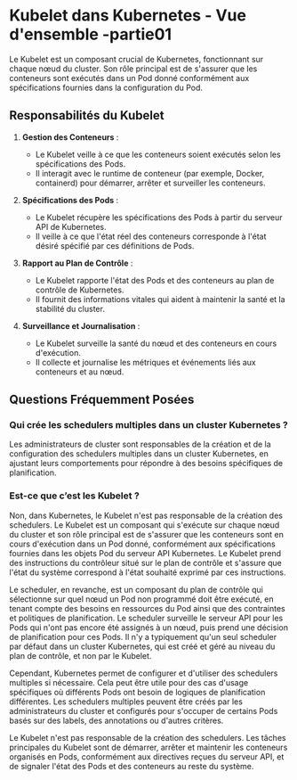 # Kubelet dans Kubernetes - Vue d'ensemble -partie01

Le Kubelet est un composant crucial de Kubernetes, fonctionnant sur chaque nœud du cluster. Son rôle principal est de s'assurer que les conteneurs sont exécutés dans un Pod donné conformément aux spécifications fournies dans la configuration du Pod.

## Responsabilités du Kubelet

1. **Gestion des Conteneurs** :
   - Le Kubelet veille à ce que les conteneurs soient exécutés selon les spécifications des Pods.
   - Il interagit avec le runtime de conteneur (par exemple, Docker, containerd) pour démarrer, arrêter et surveiller les conteneurs.

2. **Spécifications des Pods** :
   - Le Kubelet récupère les spécifications des Pods à partir du serveur API de Kubernetes.
   - Il veille à ce que l'état réel des conteneurs corresponde à l'état désiré spécifié par ces définitions de Pods.

3. **Rapport au Plan de Contrôle** :
   - Le Kubelet rapporte l'état des Pods et des conteneurs au plan de contrôle de Kubernetes.
   - Il fournit des informations vitales qui aident à maintenir la santé et la stabilité du cluster.

4. **Surveillance et Journalisation** :
   - Le Kubelet surveille la santé du nœud et des conteneurs en cours d'exécution.
   - Il collecte et journalise les métriques et événements liés aux conteneurs et au nœud.

## Questions Fréquemment Posées

### Qui crée les schedulers multiples dans un cluster Kubernetes ?
Les administrateurs de cluster sont responsables de la création et de la configuration des schedulers multiples dans un cluster Kubernetes, en ajustant leurs comportements pour répondre à des besoins spécifiques de planification.

### Est-ce que c’est les Kubelet ?
Non, dans Kubernetes, le Kubelet n'est pas responsable de la création des schedulers. Le Kubelet est un composant qui s'exécute sur chaque nœud du cluster et son rôle principal est de s'assurer que les conteneurs sont en cours d'exécution dans un Pod donné, conformément aux spécifications fournies dans les objets Pod du serveur API Kubernetes. Le Kubelet prend des instructions du contrôleur situé sur le plan de contrôle et s'assure que l'état du système correspond à l'état souhaité exprimé par ces instructions.

Le scheduler, en revanche, est un composant du plan de contrôle qui sélectionne sur quel nœud un Pod non programmé doit être exécuté, en tenant compte des besoins en ressources du Pod ainsi que des contraintes et politiques de planification. Le scheduler surveille le serveur API pour les Pods qui n'ont pas encore été assignés à un nœud, puis prend une décision de planification pour ces Pods. Il n'y a typiquement qu'un seul scheduler par défaut dans un cluster Kubernetes, qui est créé et géré au niveau du plan de contrôle, et non par le Kubelet.

Cependant, Kubernetes permet de configurer et d'utiliser des schedulers multiples si nécessaire. Cela peut être utile pour des cas d'usage spécifiques où différents Pods ont besoin de logiques de planification différentes. Les schedulers multiples peuvent être créés par les administrateurs du cluster et configurés pour s'occuper de certains Pods basés sur des labels, des annotations ou d'autres critères.

Le Kubelet n'est pas responsable de la création des schedulers. Les tâches principales du Kubelet sont de démarrer, arrêter et maintenir les conteneurs organisés en Pods, conformément aux directives reçues du serveur API, et de signaler l'état des Pods et des conteneurs au reste du système.
